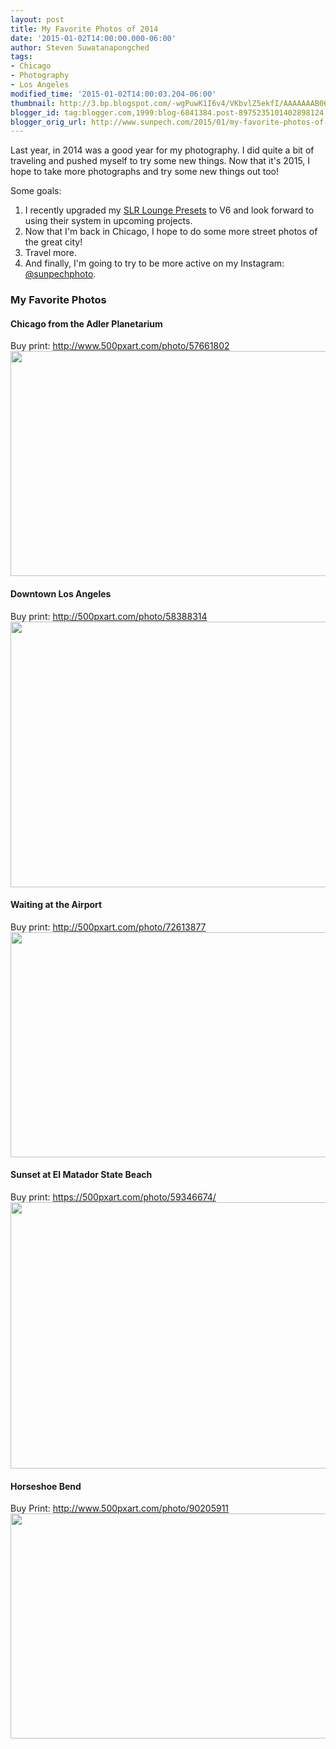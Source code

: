 ```yaml
---
layout: post
title: My Favorite Photos of 2014
date: '2015-01-02T14:00:00.000-06:00'
author: Steven Suwatanapongched
tags:
- Chicago
- Photography
- Los Angeles
modified_time: '2015-01-02T14:00:03.204-06:00'
thumbnail: http://3.bp.blogspot.com/-wgPuwK1I6v4/VKbvlZ5ekfI/AAAAAAAB06Q/Wr2DtMebZcE/s72-c/2014-01-12%2Bat%2B17-51-42.jpg
blogger_id: tag:blogger.com,1999:blog-6841384.post-8975235101402898124
blogger_orig_url: http://www.sunpech.com/2015/01/my-favorite-photos-of-2014.html
---
```


Last year, in 2014 was a good year for my photography. I did quite a bit of traveling and pushed myself to try some new things. Now that it's 2015, I hope to take more photographs and try some new things out too!

Some goals:
<ol>
  <li>I recently upgraded my <a href="http://www.slrlounge.com/store-product/lightroom-presets/">SLR Lounge Presets</a> to V6 and look forward to using their system in upcoming projects.</li>
  <li>Now that I'm back in Chicago, I hope to do some more street photos of the great city!</li>
  <li>Travel more.</li>
  <li>And finally, I'm going to try to be more active on my Instagram: <a href="http://instagram.com/sunpechphoto">@sunpechphoto</a>. </li>
</ol>

<h3>My Favorite Photos</h3>

#### Chicago from the Adler Planetarium

Buy print: <a href="http://www.500pxart.com/photo/57661802">http://www.500pxart.com/photo/57661802</a>
<a href="http://3.bp.blogspot.com/-wgPuwK1I6v4/VKbvlZ5ekfI/AAAAAAAB06Q/Wr2DtMebZcE/s1600/2014-01-12%2Bat%2B17-51-42.jpg"><img border="0" src="http://3.bp.blogspot.com/-wgPuwK1I6v4/VKbvlZ5ekfI/AAAAAAAB06Q/Wr2DtMebZcE/s1600/2014-01-12%2Bat%2B17-51-42.jpg" height="360" width="640" /></a>

#### Downtown Los Angeles

Buy print: <a href="http://500pxart.com/photo/58388314">http://500pxart.com/photo/58388314</a>
<a href="http://4.bp.blogspot.com/--Fuyu3xlctY/VKbvZg27m6I/AAAAAAAB06I/RxqJeppXgak/s1600/2014-01-18%2Bat%2B17-58-51.jpg"><img border="0" src="http://4.bp.blogspot.com/--Fuyu3xlctY/VKbvZg27m6I/AAAAAAAB06I/RxqJeppXgak/s1600/2014-01-18%2Bat%2B17-58-51.jpg" height="425" width="640" /></a>

#### Waiting at the Airport

Buy print: <a href="http://500pxart.com/photo/72613877">http://500pxart.com/photo/72613877</a>
<a href="http://1.bp.blogspot.com/-dRpFCi9dKI4/U7JW2kKUaVI/AAAAAAABs_U/s4TP0UWm1FQ/s1600/02-Waiting-at-the-Airport_600px.jpg" imageanchor="1"><img border="0" src="http://1.bp.blogspot.com/-dRpFCi9dKI4/U7JW2kKUaVI/AAAAAAABs_U/s4TP0UWm1FQ/s1600/02-Waiting-at-the-Airport_600px.jpg" height="360" width="640" /></a>

#### Sunset at El Matador State Beach

Buy print: <a href="https://500pxart.com/photo/59346674/">https://500pxart.com/photo/59346674/</a>
<a href="http://3.bp.blogspot.com/-mxDyTNVcAEk/VKbvyLRI3XI/AAAAAAAB06Y/zubdhMSy-Z8/s1600/2014-01-27%2Bat%2B17-17-19.jpg"><img border="0" src="http://3.bp.blogspot.com/-mxDyTNVcAEk/VKbvyLRI3XI/AAAAAAAB06Y/zubdhMSy-Z8/s1600/2014-01-27%2Bat%2B17-17-19.jpg" height="426" width="640" /></a>

#### Horseshoe Bend

Buy Print: <a href="http://www.500pxart.com/photo/90205911">http://www.500pxart.com/photo/90205911</a>
<a href="http://3.bp.blogspot.com/-Ix3TK42AEdk/VHbmEbmhP_I/AAAAAAAB0mw/fjLfhvdKoME/s1600/2014-11-18%2Bat%2B17-00-27.jpg"><img border="0" src="http://3.bp.blogspot.com/-Ix3TK42AEdk/VHbmEbmhP_I/AAAAAAAB0mw/fjLfhvdKoME/s1600/2014-11-18%2Bat%2B17-00-27.jpg" height="360" width="640" /></a>
